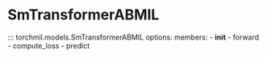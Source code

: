 # SmTransformerABMIL

::: torchmil.models.SmTransformerABMIL
    options:
        members:
            - __init__
            - forward
            - compute_loss
            - predict